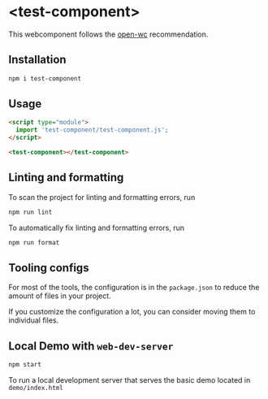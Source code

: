# \<test-component>

This webcomponent follows the [open-wc](https://github.com/open-wc/open-wc) recommendation.

## Installation

```bash
npm i test-component
```

## Usage

```html
<script type="module">
  import 'test-component/test-component.js';
</script>

<test-component></test-component>
```

## Linting and formatting

To scan the project for linting and formatting errors, run

```bash
npm run lint
```

To automatically fix linting and formatting errors, run

```bash
npm run format
```


## Tooling configs

For most of the tools, the configuration is in the `package.json` to reduce the amount of files in your project.

If you customize the configuration a lot, you can consider moving them to individual files.

## Local Demo with `web-dev-server`

```bash
npm start
```

To run a local development server that serves the basic demo located in `demo/index.html`
